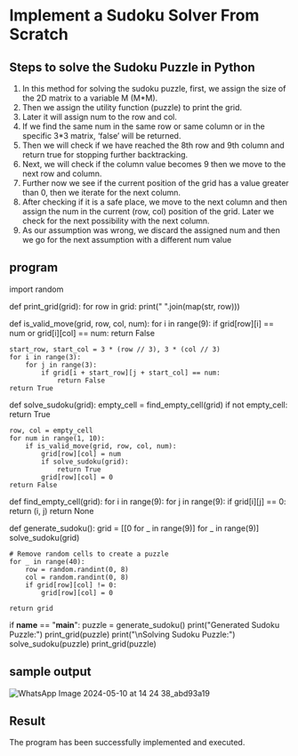 # Implement a Sudoku Solver From Scratch
## Steps to solve the Sudoku Puzzle in Python
<ol>
  <li>In this method for solving the sudoku puzzle, first, we assign the size of the 2D matrix to a variable M (M*M).</li>
 <li>Then we assign the utility function (puzzle) to print the grid.</li>
<li>Later it will assign num to the row and col.</li>
<li>If we find the same num in the same row or same column or in the specific 3*3 matrix, ‘false’ will be returned.</li>
<li>Then we will check if we have reached the 8th row and 9th column and return true for stopping further backtracking.</li>
<li>Next, we will check if the column value becomes 9 then we move to the next row and column.</li>
<li>Further now we see if the current position of the grid has a value greater than 0, then we iterate for the next column.</li>
<li>After checking if it is a safe place, we move to the next column and then assign the num in the current (row, col) position of the grid. Later we check for the next possibility with the next column.</li>
<li>As our assumption was wrong, we discard the assigned num and then we go for the next assumption with a different num value</li>
</ol>

## program 
import random

def print_grid(grid):
    for row in grid:
        print(" ".join(map(str, row)))

def is_valid_move(grid, row, col, num):
    for i in range(9):
        if grid[row][i] == num or grid[i][col] == num:
            return False
    
    start_row, start_col = 3 * (row // 3), 3 * (col // 3)
    for i in range(3):
        for j in range(3):
            if grid[i + start_row][j + start_col] == num:
                return False
    return True

def solve_sudoku(grid):
    empty_cell = find_empty_cell(grid)
    if not empty_cell:
        return True
    
    row, col = empty_cell
    for num in range(1, 10):
        if is_valid_move(grid, row, col, num):
            grid[row][col] = num
            if solve_sudoku(grid):
                return True
            grid[row][col] = 0
    return False

def find_empty_cell(grid):
    for i in range(9):
        for j in range(9):
            if grid[i][j] == 0:
                return (i, j)
    return None

def generate_sudoku():
    grid = [[0 for _ in range(9)] for _ in range(9)]
    solve_sudoku(grid)
    
    # Remove random cells to create a puzzle
    for _ in range(40):
        row = random.randint(0, 8)
        col = random.randint(0, 8)
        if grid[row][col] != 0:
            grid[row][col] = 0
    
    return grid

if __name__ == "__main__":
    puzzle = generate_sudoku()
    print("Generated Sudoku Puzzle:")
    print_grid(puzzle)
    print("\nSolving Sudoku Puzzle:")
    solve_sudoku(puzzle)
    print_grid(puzzle)


## sample output
![WhatsApp Image 2024-05-10 at 14 24 38_abd93a19](https://github.com/vikamuhan-reddy/19AI405ProjExp/assets/144928933/fd756af3-237b-4935-9e54-2fab325542ba)

## Result
The program has been successfully implemented and executed.
